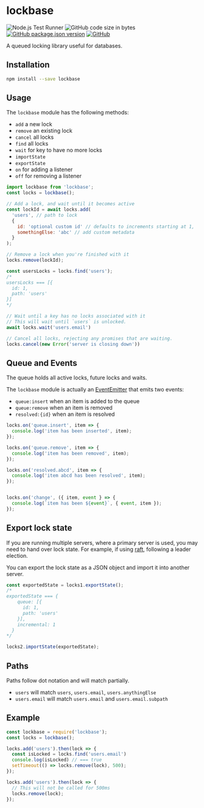 # lockbase
![Node.js Test Runner](https://github.com/markwylde/lockbase/workflows/Node.js%20Test%20Runner/badge.svg)
![GitHub code size in bytes](https://img.shields.io/github/languages/code-size/markwylde/lockbase)
[![GitHub package.json version](https://img.shields.io/github/package-json/v/markwylde/lockbase)](https://github.com/markwylde/lockbase/releases)
[![GitHub](https://img.shields.io/github/license/markwylde/lockbase)](https://github.com/markwylde/lockbase/blob/master/LICENSE)

A queued locking library useful for databases.

## Installation
```bash
npm install --save lockbase
```

## Usage
The `lockbase` module has the following methods:
- `add` a new lock
- `remove` an existing lock
- `cancel` all locks
- `find` all locks
- `wait` for key to have no more locks
- `importState`
- `exportState`
- `on` for adding a listener
- `off` for removing a listener

```javascript
import lockbase from 'lockbase';
const locks = lockbase();

// Add a lock, and wait until it becomes active
const lockId = await locks.add(
  'users', // path to lock
  {
    id: 'optional custom id' // defaults to increments starting at 1,
    somethingElse: 'abc' // add custom metadata
  }
);

// Remove a lock when you're finished with it
locks.remove(lockId);

const usersLocks = locks.find('users');
/*
usersLocks === [{
  id: 1,
  path: 'users'
}]
*/

// Wait until a key has no locks associated with it
// This will wait until `users` is unlocked.
await locks.wait('users.email')

// Cancel all locks, rejecting any promises that are waiting.
locks.cancel(new Error('server is closing down'))
```

## Queue and Events
The queue holds all active locks, future locks and waits.

The `lockbase` module is actually an [EventEmitter](https://nodejs.org/api/events.html#class-eventemitter) that emits two events:

- `queue:insert` when an item is added to the queue
- `queue:remove` when an item is removed
- `resolved:{id}` when an item is resolved

```javascript
locks.on('queue.insert', item => {
  console.log('item has been inserted', item);
});

locks.on('queue.remove', item => {
  console.log('item has been removed', item);
});

locks.on('resolved.abcd', item => {
  console.log('item abcd has been resolved', item);
});


locks.on('change', ({ item, event } => {
  console.log(`item has been ${event}`, { event, item });
});
```

## Export lock state
If you are running multiple servers, where a primary server is used, you may need to hand over lock state. For example, if using [raft](https://raft.github.io/), following a leader election.

You can export the lock state as a JSON object and import it into another server.

```javascript
const exportedState = locks1.exportState();
/*
exportedState === {
    queue: [{
      id: 1,
      path: 'users'  
    }],
    incremental: 1
  }
*/

locks2.importState(exportedState);
```

## Paths
Paths follow dot notation and will match partially.

- `users` will match `users`, `users.email`, `users.anythingElse`
- `users.email` will match `users.email` and `users.email.subpath`

## Example
```javascript
const lockbase = require('lockbase');
const locks = lockbase();

locks.add('users').then(lock => {
  const isLocked = locks.find('users.email')
  console.log(isLocked) // === true
  setTimeout(() => locks.remove(lock), 500);
});

locks.add('users').then(lock => {
  // This will not be called for 500ms
  locks.remove(lock);
});
```
